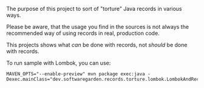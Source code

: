 The purpose of this project to sort of "torture" Java records in various ways.

Please be aware, that the usage you find in the sources is not always the recommended way of using records in real, production code.

This projects shows what _can_ be done with records, not _should_ be done with records.

To run sample with Lombok, you can use:

    MAVEN_OPTS="--enable-preview" mvn package exec:java -Dexec.mainClass="dev.softwaregarden.records.torture.lombok.LombokAndRecordsCheck"
